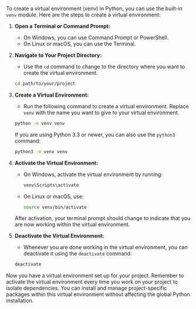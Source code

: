 To create a virtual environment (venv) in Python, you can use the built-in `venv` module. Here are the steps to create a virtual environment:

1. **Open a Terminal or Command Prompt:**
   - On Windows, you can use Command Prompt or PowerShell.
   - On Linux or macOS, you can use the Terminal.

2. **Navigate to Your Project Directory:**
   - Use the `cd` command to change to the directory where you want to create the virtual environment.

   ```bash
   cd path/to/your/project
   ```

3. **Create a Virtual Environment:**
   - Run the following command to create a virtual environment. Replace `venv` with the name you want to give to your virtual environment.

   ```bash
   python -m venv venv
   ```

   If you are using Python 3.3 or newer, you can also use the `python3` command:

   ```bash
   python3 -m venv venv
   ```

4. **Activate the Virtual Environment:**

   - On Windows, activate the virtual environment by running:

     ```bash
     venv\Scripts\activate
     ```

   - On Linux or macOS, use:

     ```bash
     source venv/bin/activate
     ```

   After activation, your terminal prompt should change to indicate that you are now working within the virtual environment.

5. **Deactivate the Virtual Environment:**
   - Whenever you are done working in the virtual environment, you can deactivate it using the `deactivate` command:

   ```bash
   deactivate
   ```

Now you have a virtual environment set up for your project. Remember to activate the virtual environment every time you work on your project to isolate dependencies. You can install and manage project-specific packages within this virtual environment without affecting the global Python installation.
